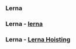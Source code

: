 ### Lerna

### Lerna - [lerna](https://github.com/lerna/lerna)

### Lerna - [Lerna Hoisting](https://github.com/lerna/lerna/blob/master/doc/hoist.md)